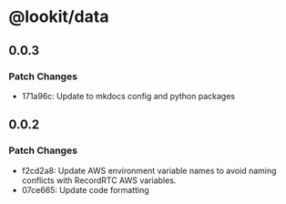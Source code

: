 # @lookit/data

## 0.0.3

### Patch Changes

- 171a96c: Update to mkdocs config and python packages

## 0.0.2

### Patch Changes

- f2cd2a8: Update AWS environment variable names to avoid naming conflicts with
  RecordRTC AWS variables.
- 07ce665: Update code formatting

